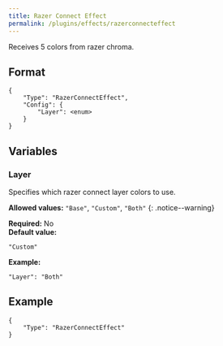 ```yaml
---
title: Razer Connect Effect
permalink: /plugins/effects/razerconnecteffect
---
```


Receives 5 colors from razer chroma.

## Format

~~~
{
    "Type": "RazerConnectEffect",
    "Config": {
        "Layer": <enum>
    }
}
~~~

## Variables

### Layer
<div class="variable-block" markdown="block">

Specifies which razer connect layer colors to use.

**Allowed values:** `"Base"`, `"Custom"`, `"Both"`
{: .notice--warning}

**Required:** No<br>
**Default value:**
~~~
"Custom"
~~~
**Example:**
~~~
"Layer": "Both"
~~~

</div>

## Example

~~~
{
    "Type": "RazerConnectEffect"
}
~~~